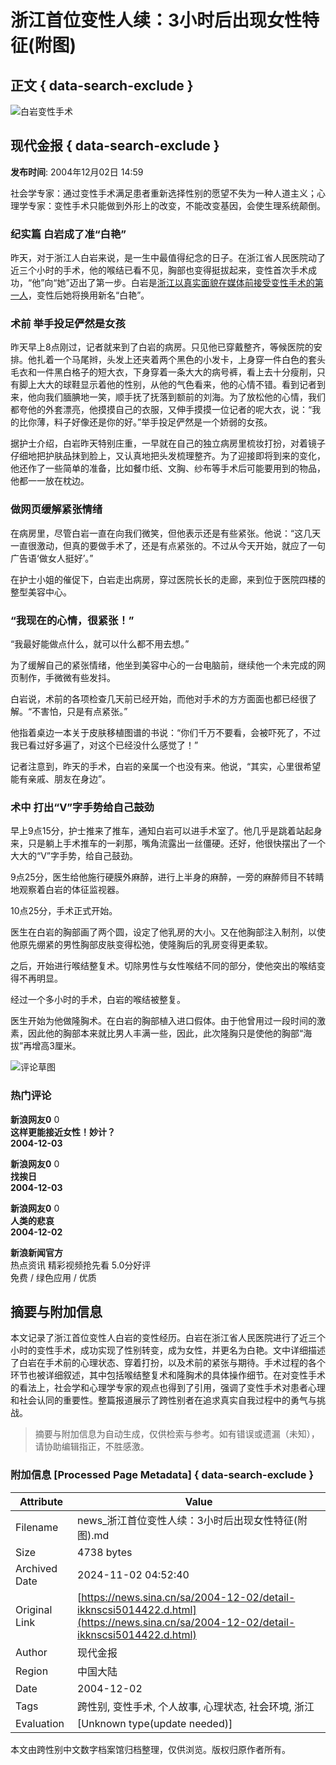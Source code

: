 # 浙江首位变性人续：3小时后出现女性特征(附图)

## 正文 { data-search-exclude }


![白岩变性手术](https://n.sinaimg.cn/sinakd10200/360/w180h180/20231128/3b24-6df10b84073067dce3c1f59832122b0e.jpg)

## 现代金报 { data-search-exclude }

**发布时间**: 2004年12月02日 14:59

社会学专家：通过变性手术满足患者重新选择性别的愿望不失为一种人道主义；心理学专家：变性手术只能做到外形上的改变，不能改变基因，会使生理系统颠倒。

### 纪实篇 白岩成了准“白艳”

昨天，对于浙江人白岩来说，是一生中最值得纪念的日子。在浙江省人民医院动了近三个小时的手术，他的喉结已看不见，胸部也变得挺拔起来，变性首次手术成功，“他”向“她”迈出了第一步。白岩是[浙江以真实面貌在媒体前接受变性手术的第一人](http://news.sina.com.cn/s/2004-12-01/20065093909.shtml)，变性后她将换用新名“白艳”。

### 术前 举手投足俨然是女孩

昨天早上8点刚过，记者就来到了白岩的病房。只见他已穿戴整齐，等候医院的安排。他扎着一个马尾辫，头发上还夹着两个黑色的小发卡，上身穿一件白色的套头毛衣和一件黑白格子的短大衣，下身穿着一条大大的病号裤，看上去十分瘦削，只有脚上大大的球鞋显示着他的性别，从他的气色看来，他的心情不错。看到记者到来，他向我们腼腆地一笑，顺手抚了抚落到额前的刘海。为了放松他的心情，我们都夸他的外套漂亮，他摸摸自己的衣服，又伸手摸摸一位记者的呢大衣，说：“我的比你薄，料子好像还是你的好。”举手投足俨然是一个娇弱的女孩。

据护士介绍，白岩昨天特别庄重，一早就在自己的独立病房里梳妆打扮，对着镜子仔细地把护肤品抹到脸上，又认真地把头发梳理整齐。为了迎接即将到来的变化，他还作了一些简单的准备，比如餐巾纸、文胸、纱布等手术后可能要用到的物品，他都一一放在枕边。

### 做网页缓解紧张情绪

在病房里，尽管白岩一直在向我们微笑，但他表示还是有些紧张。他说：“这几天一直很激动，但真的要做手术了，还是有点紧张的。不过从今天开始，就应了一句广告语‘做女人挺好’。”

在护士小姐的催促下，白岩走出病房，穿过医院长长的走廊，来到位于医院四楼的整型美容中心。

### “我现在的心情，很紧张！”

“我最好能做点什么，就可以什么都不用去想。”

为了缓解自己的紧张情绪，他坐到美容中心的一台电脑前，继续他一个未完成的网页制作，手微微有些发抖。

白岩说，术前的各项检查几天前已经开始，而他对手术的方方面面也都已经很了解。“不害怕，只是有点紧张。”

他指着桌边一本关于皮肤移植图谱的书说：“你们千万不要看，会被吓死了，不过我已看过好多遍了，对这个已经没什么感觉了！”

记者注意到，昨天的手术，白岩的亲属一个也没有来。他说，“其实，心里很希望能有亲戚、朋友在身边”。

### 术中 打出“V”字手势给自己鼓劲

早上9点15分，护士推来了推车，通知白岩可以进手术室了。他几乎是跳着站起身来，只是躺上手术推车的一刹那，嘴角流露出一丝僵硬。还好，他很快摆出了一个大大的“V”字手势，给自己鼓劲。

9点25分，医生给他施行硬膜外麻醉，进行上半身的麻醉，一旁的麻醉师目不转睛地观察着白岩的体征监视器。

10点25分，手术正式开始。

医生在白岩的胸部画了两个圆，设定了他乳房的大小。又在他胸部注入制剂，以使他原先绷紧的男性胸部皮肤变得松弛，使隆胸后的乳房变得更柔软。

之后，开始进行喉结整复术。切除男性与女性喉结不同的部分，使他突出的喉结变得不再明显。

经过一个多小时的手术，白岩的喉结被整复。

医生开始为他做隆胸术。在白岩的胸部植入进口假体。由于他曾用过一段时间的激素，因此他的胸部本来就比男人丰满一些，因此，此次隆胸只是使他的胸部“海拔”再增高3厘米。

![评论草图](https://n.sinaimg.cn/default/2fb77759/20151125/320X320.png)

### 热门评论

**新浪网友0** 0  
**这样更能接近女性！妙计？**  
**2004-12-03**

**新浪网友0** 0  
**找挨日**  
**2004-12-03**

**新浪网友0** 0  
**人类的悲哀**  
**2004-12-02**

**新浪新闻官方**  
热点资讯 精彩视频抢先看 5.0分好评  
免费 / 绿色应用 / 优质

## 摘要与附加信息

<!-- tcd_abstract -->
本文记录了浙江首位变性人白岩的变性经历。白岩在浙江省人民医院进行了近三个小时的变性手术，成功实现了性别转变，成为女性，并更名为白艳。文中详细描述了白岩在手术前的心理状态、穿着打扮，以及术前的紧张与期待。手术过程的各个环节也被详细叙述，其中包括喉结整复术和隆胸术的具体操作细节。在对变性手术的看法上，社会学和心理学专家的观点也得到了引用，强调了变性手术对患者心理和社会认同的重要性。整篇报道展示了跨性别者在追求真实自我过程中的勇气与挑战。
<!-- tcd_abstract_end -->

> 摘要与附加信息为自动生成，仅供检索与参考。如有错误或遗漏（未知），请协助编辑指正，不胜感激。

### 附加信息 [Processed Page Metadata] { data-search-exclude }

| Attribute       | Value                                  |
|-----------------|----------------------------------------|
| Filename        | news_浙江首位变性人续：3小时后出现女性特征(附图).md                             |
| Size            | 4738 bytes                           |
| Archived Date   | 2024-11-02 04:52:40                             |
| Original Link   | [https://news.sina.cn/sa/2004-12-02/detail-ikknscsi5014422.d.html](https://news.sina.cn/sa/2004-12-02/detail-ikknscsi5014422.d.html)                       |
| Author          | 现代金报                               |
| Region          | 中国大陆                               |
| Date            | 2004-12-02                                 |
| Tags            | 跨性别, 变性手术, 个人故事, 心理状态, 社会环境, 浙江                                 |
| Evaluation            | [Unknown type(update needed)]                                 |
<!-- tcd_table_end -->

本文由跨性别中文数字档案馆归档整理，仅供浏览。版权归原作者所有。
